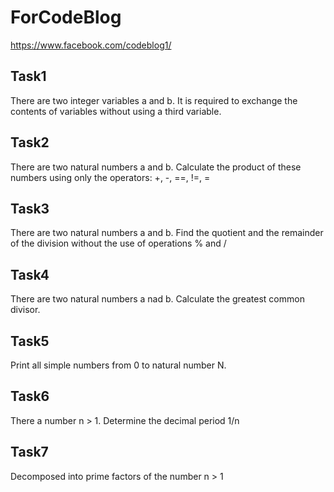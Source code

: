 # ForCodeBlog
https://www.facebook.com/codeblog1/

## Task1
There are two integer variables a and b. It is required to exchange the contents of variables without using a third variable.

## Task2
There are two natural numbers a and b. Calculate the product of these numbers using only the operators: +, -, ==, !=, =

## Task3
There are two natural numbers a and b. Find the quotient and the remainder of the division without the use of operations % and /

## Task4
There are two natural numbers a nad b. Calculate the greatest common divisor.

## Task5
Print all simple numbers from 0 to natural number N.

## Task6
There a number n > 1. Determine the decimal period 1/n

## Task7
Decomposed into prime factors of the number n > 1 